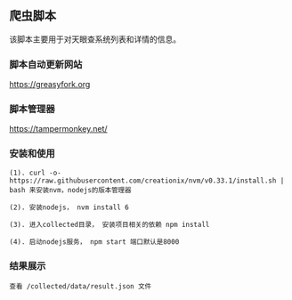 ## 爬虫脚本
该脚本主要用于对天眼查系统列表和详情的信息。

### 脚本自动更新网站
https://greasyfork.org

### 脚本管理器
https://tampermonkey.net/


### 安装和使用
    (1). curl -o- https://raw.githubusercontent.com/creationix/nvm/v0.33.1/install.sh | bash 来安装nvm，nodejs的版本管理器

    (2). 安装nodejs， nvm install 6

    (3). 进入collected目录， 安装项目相关的依赖 npm install

    (4). 启动nodejs服务， npm start 端口默认是8000

### 结果展示
    查看 /collected/data/result.json 文件

